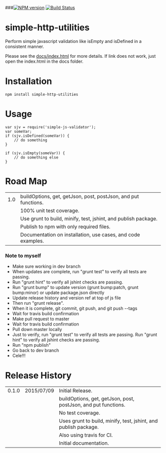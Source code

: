 ###[![NPM version](https://badge.fury.io/js/simple-http-utilities.png)](http://badge.fury.io/js/simple-http-utilities)  [![Build Status](https://api.travis-ci.org/dkhunt27/simple-http-utilities.png?branch=master)](https://travis-ci.org/dkhunt27/simple-http-utilities) 

simple-http-utilities
===============

Perform simple javascript validation like isEmpty and isDefined in a consistent manner.




Please see the <a href="http://dkhunt27.github.io/simpleJSValidator/#!/api/SimpleJS.Validator" target="_blank">docs/index.html</a> for more details. If link does not work, just open the index.html in the docs folder.

# Installation

	npm install simple-http-utilities

# Usage

	var sjv = require('simple-js-validator');
    var someVar;
    if (sjv.isDefined(someVar)) {
        // do something 
    }
        	
    if (sjv.isEmpty(someVar)) {
        // do something else
    }
	
# Road Map
<table>
	<tr>
		<td>1.0</td>
		<td>buildOptions, get, getJson, post, postJson, and put functions.</td>
	</tr>
	<tr>
		<td></td>
		<td>100% unit test coverage.</td>
	</tr>
	<tr>
		<td></td>
		<td>Use grunt to build, minify, test, jshint, and publish package.</td>
	</tr>
	<tr>
		<td></td>
		<td>Publish to npm with only required files.</td>
	</tr>
	<tr>
		<td></td>
		<td>Documentation on installation, use cases, and code examples.</td>
	</tr>
</table>
 
### Note to myself

- Make sure working in dev branch
- When updates are complete, run "grunt test" to verify all tests are passing.  
- Run "grunt hint" to verify all jshint checks are passing.
- Run "grunt bump" to update version (grunt bump:patch, grunt bump:minor) or update package.json directly
- Update release history and version ref at top of js file
- Then run "grunt release".
- When it is complete, git commit, git push, and git push --tags
- Wait for travis build confirmation
- Make pull request to master
- Wait for travis build confirmation
- Pull down master locally
- Just to verify, run "grunt test" to verify all tests are passing.  Run "grunt hint" to verify all jshint checks are passing.
- Run "npm publish"
- Go back to dev branch
- Cele!!!

# Release History
<table>
	<tr>
		<td>0.1.0</td>
		<td>2015/07/09</td>
		<td>Initial Release.</td>
	</tr>
	<tr>
		<td></td>
		<td></td>
		<td>buildOptions, get, getJson, post, postJson, and put functions.</td>
	</tr>
	<tr>
		<td></td>
		<td></td>
		<td>No test coverage.</td>
	</tr>
	<tr>
		<td></td>
		<td></td>
		<td>Uses grunt to build, minify, test, jshint, and publish package.</td>
	</tr>
	<tr>
		<td></td>
		<td></td>
		<td>Also using travis for CI.</td>
	</tr>
	<tr>
		<td></td>
		<td></td>
		<td>Initial documentation.</td>
	</tr>
</table>


